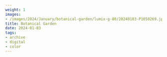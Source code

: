 ```yaml
---
weight: 1
images:
- /images/2024/January/botanical-garden/lumix-g-80/20240103-P1050269.jpg
title: Botanical Garden
date: 2024-01-03
tags:
- archive
- digital
- color
---
```

